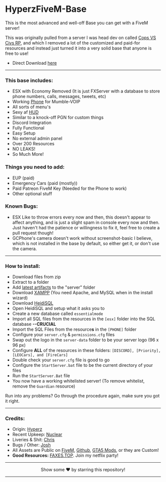 # HyperzFiveM-Base
This is the most advanced and well-off Base you can get with a FiveM server!

This was originally pulled from a server I was head dev on called [Cops VS Civs RP](https://youtube.com/poogan), and which I removed a lot of the customized and paid-for resources and instead just turned it into a very solid base that anyone is free to use!

- Direct Download [here](https://hyperz.dev/fivembase1)

---

### This base includes:

- ESX with Economy Removed (It is just FXServer with a database to store phone numbers, calls, messages, tweets, etc)
- Working [Phone](https://github.com/Re-Ignited-Development/Re-Ignited-Phone) for Mumble-VOIP
- All sorts of menu's
- Sexy af [HUD](https://github.com/itz-hyperz/hyperzhuddesign-fivem)
- Similar to a knock-off PGN for custom things
- Discord Integration
- Fully Functional
- Easy Setup
- No external admin panel
- Over 200 Resources
- NO LEAKS!
- So Much More!

### Things you need to add:

- EUP (paid)
- Emergency Cars (paid (mostly))
- Paid Patreon FiveM Key (Needed for the Phone to work)
- Other optional stuff

### Known Bugs:

- ESX Like to throw errors every now and then, this doesn't appear to affect anything, and is just a slight spam in console every now and then. Just haven't had the patience or willingness to fix it, feel free to create a pull request though!
- GCPhone's camera doesn't work without screenshot-basic I believe, which is not installed in the base by default, so either get it, or don't use the camera.

---

### How to install:

- Download files from zip
- Extract to a folder
- Add [latest artifacts](https://runtime.fivem.net/artifacts/fivem/build_server_windows/master/) to the "server" folder
- Download [XAMPP](https://www.apachefriends.org/index.html) (You need Apache, and MySQL when in the install wizard)
- Download [HeidiSQL](https://www.heidisql.com/download.php)
- Open HeidiSQL and setup what it asks you to
- Create a new database called `essentialmode`
- Import all SQL files from the resources in the `[esx]` folder into the SQL database **--CRUCIAL**
- Import the SQL Files from the resource**s** in the `[PHONE]` folder
- Configure your `server.cfg` & `permissions.cfg` files
- Swap out the logo in the `server-data` folder to be your server logo (96 x 96 px)
- Configure **ALL** of the resources in these folders: `[DISCORD], [Priority], [LEOCars], and [FireCars]`
- Double check your `server.cfg` file is good to go
- Configure the `StartServer.bat` file to be the current directory of your files
- Run the `StartServer.Bat` file
- You now have a working whitelisted server! (To remove whitelist, remove the `Guardian` resource)

Run into any problems? Go through the procedure again, make sure you got it right.

---

### Credits:
- Origin: [Hyperz](https://hyperz.dev/github)
- Recent Upkeep: [Nuclear](https://github.com/Nuclear15)
- Liveries & Shit: [Chris](https://github.com/RealGroddy)
- Bugs / Other: [Josh](https://github.com/joshua66553)
- All Assets are Public on [FiveM](https://forum.cfx.re/c/development/releases/7), [Github](https://github.com), [GTA5 Mods](https://gta5-mods.com), or they are Custom!
- **Good Resources:** [FAXES.TOP](http://faxes.top). Join my netflix party!

---

<p align=center>Show some ❤️ by starring this repository!</p>

---
